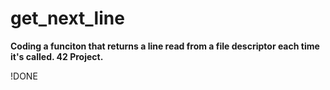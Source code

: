 # get_next_line

**Coding a funciton that returns a line read from a file descriptor each time it's called. 42 Project.**

!DONE

